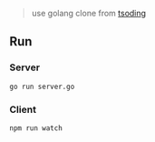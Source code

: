 > use golang clone from [tsoding](https://github.com/tsoding/multiplayer-game-prototype)

## Run

### Server
`go run server.go`

### Client
`npm run watch`

